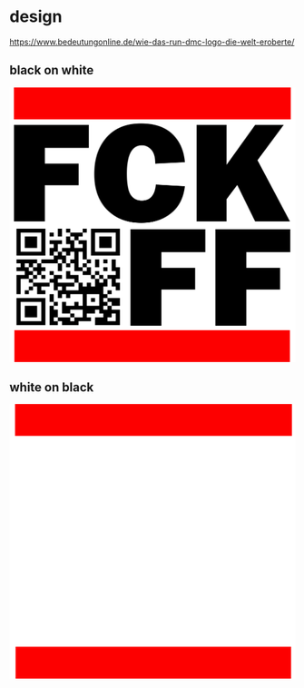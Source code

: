 # design

https://www.bedeutungonline.de/wie-das-run-dmc-logo-die-welt-eroberte/

## black on white

![](fck-ff/logo-bw.png)

## white on black

![](fck-ff/logo-wb.png)
